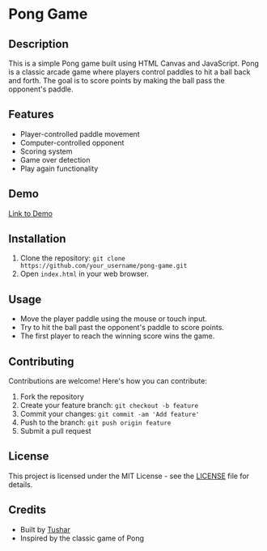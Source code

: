 # Pong Game

## Description
This is a simple Pong game built using HTML Canvas and JavaScript. Pong is a classic arcade game where players control paddles to hit a ball back and forth. The goal is to score points by making the ball pass the opponent's paddle.

## Features
- Player-controlled paddle movement
- Computer-controlled opponent
- Scoring system
- Game over detection
- Play again functionality

## Demo
[Link to Demo](#) <!-- Add a link to a live demo if available -->


## Installation
1. Clone the repository: `git clone https://github.com/your_username/pong-game.git`
2. Open `index.html` in your web browser.

## Usage
- Move the player paddle using the mouse or touch input.
- Try to hit the ball past the opponent's paddle to score points.
- The first player to reach the winning score wins the game.

## Contributing
Contributions are welcome! Here's how you can contribute:
1. Fork the repository
2. Create your feature branch: `git checkout -b feature`
3. Commit your changes: `git commit -am 'Add feature'`
4. Push to the branch: `git push origin feature`
5. Submit a pull request

## License
This project is licensed under the MIT License - see the [LICENSE](LICENSE) file for details.

## Credits
- Built by [Tushar](#) <!-- Add your GitHub profile link -->
- Inspired by the classic game of Pong



